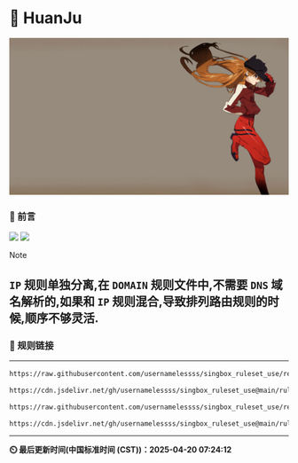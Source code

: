 
# 🧸 HuanJu
![](https://raw.githubusercontent.com/usernamelessss/picture-bed/main/images/202504042256831.jpg)
### 📣 前言
![](https://shields.io/badge/-移除重复规则-ff69b4) ![](https://shields.io/badge/-IP&nbsp;规则单独存放不与&nbsp;DOMAIN&nbsp;等混合-green)
> [!NOTE]
**`IP` 规则单独分离,在 `DOMAIN` 规则文件中,不需要 `DNS` 域名解析的,如果和 `IP` 规则混合,导致排列路由规则的时候,顺序不够灵活.**
---

###  🔗 规则链接
---

```url
https://raw.githubusercontent.com/usernamelessss/singbox_ruleset_use/refs/heads/main/rule/HuanJu/HuanJu_No_IP.json
```

```url
https://cdn.jsdelivr.net/gh/usernamelessss/singbox_ruleset_use@main/rule/HuanJu/HuanJu_No_IP.json
```

```url
https://raw.githubusercontent.com/usernamelessss/singbox_ruleset_use/refs/heads/main/rule/HuanJu/HuanJu_No_IP.srs
```

```url
https://cdn.jsdelivr.net/gh/usernamelessss/singbox_ruleset_use@main/rule/HuanJu/HuanJu_No_IP.srs
```

---
**⏲️ 最后更新时间(中国标准时间 (CST))：2025-04-20 07:24:12**
